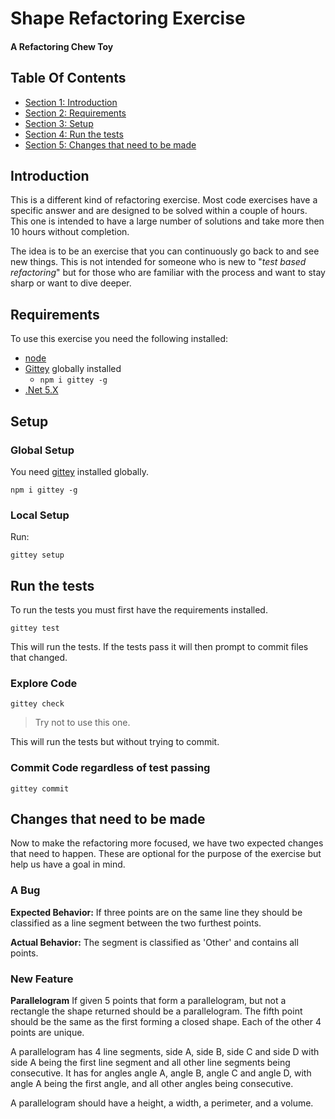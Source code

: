 
<!-- GENERATED DOCUMENT! DO NOT EDIT! -->
# Shape Refactoring Exercise #
#### A Refactoring Chew Toy ####

## Table Of Contents ##

- [Section 1: Introduction](#user-content-introduction)
- [Section 2: Requirements](#user-content-requirements)
- [Section 3: Setup](#user-content-setup)
- [Section 4: Run the tests](#user-content-run-the-tests)
- [Section 5: Changes that need to be made](#user-content-changes-that-need-to-be-made)

## Introduction ##

This is a different kind of refactoring exercise. Most code exercises have a specific answer and are designed to be solved within a couple of hours. This one is intended to have a large number of solutions and take more then 10 hours without completion.

The idea is to be an exercise that you can continuously go back to and see new things. This is not intended for someone who is new to "_test based refactoring_" but for those who are familiar with the process and want to stay sharp or want to dive deeper.
    

## Requirements ##

To use this exercise you need the following installed:

- [node](https://nodejs.org/en/download/)
- [Gittey](https://www.npmjs.com/package/gittey) globally installed
  - `npm i gittey -g`
- [.Net 5.X](https://dotnet.microsoft.com/en-us/download/dotnet/5.0)
    

## Setup ##

### Global Setup

You need [gittey](https://www.npmjs.com/package/gittey) installed globally.

`npm i gittey -g`

### Local Setup

Run:

`gittey setup`
    

## Run the tests ##

To run the tests you must first have the requirements installed.

`gittey test`

This will run the tests. If the tests pass it will then prompt to commit files that changed.

### Explore Code

`gittey check`

> Try not to use this one.

This will run the tests but without trying to commit.

### Commit Code regardless of test passing

`gittey commit`
    

## Changes that need to be made ##

Now to make the refactoring more focused, we have two expected changes that need to happen. These are optional for the purpose of the exercise but help us have a goal in mind.

### A Bug

**Expected Behavior:**
If three points are on the same line they should be classified as a line segment between the two furthest points.

**Actual Behavior:**
The segment is classified as 'Other' and contains all points.

### New Feature

**Parallelogram**
If given 5 points that form a parallelogram, but not a rectangle the shape returned should be a parallelogram. The fifth point should be the same as the first forming a closed shape. Each of the other 4 points are unique.

A parallelogram has 4 line segments, side A, side B, side C and side D with side A being the first line segment and all other line segments being consecutive. It has for angles angle A, angle B, angle C and angle D, with angle A being the first angle, and all other angles being consecutive.

A parallelogram should have a height, a width, a perimeter, and a volume.
    

<!-- GENERATED DOCUMENT! DO NOT EDIT! -->
    
